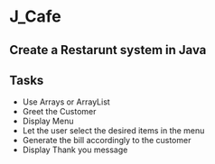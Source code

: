 # J_Cafe

## Create a Restarunt system in Java

## Tasks
* Use Arrays or ArrayList
* Greet the Customer
* Display Menu
* Let the user select the desired items in the menu
* Generate the bill accordingly to the customer
* Display Thank you message 
